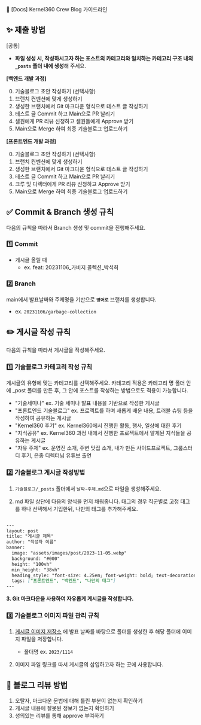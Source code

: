 📝 [Docs] Kernel360 Crew Blog 가이드라인

## ✨ 제출 방법

[공통]

- **파일 생성 시, 작성하시고자 하는 포스트의 카테고리와 일치하는 카테고리 구조 내의 `_posts` 폴더 내에 생성**해 주세요.

**[백엔드 개발 과정]**

0. 기술블로그 초안 작성하기 (선택사항)
1. 브랜치 컨벤션에 맞게 생성하기 
2. 생성한 브랜치에서 Git 마크다운 형식으로 테스트 글 작성하기
3. 테스트 글 Commit 하고 Main으로 PR 날리기
4. 셀원에게 PR 리뷰 신청하고 셀원들에게 Approve 받기
5. Main으로 Merge 하여 최종 기술블로그 업로드하기

**[프론트엔드 개발 과정]**

0. 기술블로그 초안 작성하기 (선택사항)
1. 브랜치 컨벤션에 맞게 생성하기 
2. 생성한 브랜치에서 Git 마크다운 형식으로 테스트 글 작성하기
3. 테스트 글 Commit 하고 Main으로 PR 날리기
4. 크루 및 디렉터에게 PR 리뷰 신청하고 Approve 받기
5. Main으로 Merge 하여 최종 기술블로그 업로드하기

## ✅ Commit & Branch 생성 규칙 
다음의 규칙을 따라서 Branch 생성 및 commit을 진행해주세요.
### 1️⃣ Commit
- 게시글 올릴 때
   - ex. feat: 20231106_가비지 콜렉션_박석희

### 2️⃣ Branch
main에서 발표날짜와 주제명을 기반으로 **`영어로`** 브랜치를 생성합니다. 
- ex. `20231106/garbage-collection`


## ✏️ 게시글 작성 규칙 
다음의 규칙을 따라서 게시글을 작성해주세요.
### 1️⃣ 기술블로그 카테고리 작성 규칙
게시글의 유형에 맞는 카테고리를 선택해주세요. 카테고리 적용은 카테고리 명 폴더 안에 _post 폴더를 만든 후, 그 안에 포스트를 작성하는 방법으로도 적용이 가능합니다.
- "기술세미나"
   ex. 기술 세미나 발표 내용을 기반으로 작성한 게시글
- "프론트엔드 기술블로그"
   ex. 프로젝트를 하며 새롭게 배운 내용, 트러블 슈팅 등을 작성하여 공유하는 게시글
- "Kernel360 후기"
   ex. Kernel360에서 진행한 활동, 행사, 일상에 대한 후기
- "지식공유"
   ex. Kernel360 과정 내에서 진행한 프로젝트에서 알게된 지식들을 공유하는 게시글
- "자유 주제"
   ex. 운영진 소개, 주변 맛집 소개, 내가 만든 사이드프로젝트, 그룹스터디 후기, 은종 디렉터님 유튜브 출연 

### 2️⃣ 기술블로그 게시글 작성방법
1.  `기술블로그/_posts` 폴더에서 `날짜-주제.md`으로 파일을 생성해주세요.
 
2. md 파일 상단에 다음의 양식을 먼저 채워줍니다.
    태그의 경우 직군별로 고정 태그를 하나 선택해서 기입한뒤, 나만의 태그를 추가해주세요.
``` markdown

---
layout: post  
title: "게시글 제목"
author: "작성자 이름"
banner:
  image: "assets/images/post/2023-11-05.webp"
  background: "#000"
  height: "100vh"
  min_height: "38vh"
  heading_style: "font-size: 4.25em; font-weight: bold; text-decoration: underline"
  tags: ["프론트엔드", "백엔드", "나만의 태그"]
---

```

**3. Git 마크다운을 사용하여 자유롭게 게시글을 작성합니다.** 


### 3️⃣ 기술블로그 이미지 파일 관리 규칙
1. [게시글 이미지 저장소](https://github.com/Kernel360/blog-image) 에 발표 날짜를 바탕으로 폴더를 생성한 후 해당 폴더에 이미지 파일을 저장합니다.
    - 폴더명 ex. `2023/1114`

2. 이미지 파일 링크를 따서 게시글의 삽입하고자 하는 곳에 사용합니다.


## 💬 블로그 리뷰 방법
1. 오탈자, 마크다운 문법에 대해 틀린 부분이 없는지 확인하기
2. 게시글 내용에 잘못된 정보가 없는지 확인하기
4. 성의있는 리뷰를 통해 approve 부여하기
